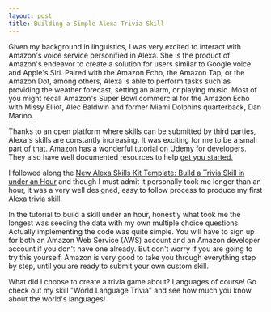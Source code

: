 ```yaml
---
layout: post
title: Building a Simple Alexa Trivia Skill
---
```


Given my background in linguistics, I was very excited to interact with Amazon's voice service personified in Alexa. She is the product of Amazon's endeavor to create a solution for users similar to Google voice and Apple's Siri. Paired with the Amazon Echo, the Amazon Tap, or the Amazon Dot, among others, Alexa is able to perform tasks such as providing the weather forecast, setting an alarm, or playing music. Most of you might recall Amazon's Super Bowl commercial for the Amazon Echo with  Missy Elliot, Alec Baldwin and former Miami Dolphins quarterback, Dan Marino.

Thanks to an open platform where skills can be submitted by third parties, Alexa's skills are constantly increasing. It was exciting for me to be a small part of that. Amazon has a wonderful tutorial on [Udemy](https://www.udemy.com/amazonalexa/learn/v4/overview) for developers. They also have well documented resources to help [get you started.](https://developer.amazon.com/public/solutions/alexa/alexa-skills-kit)

I followed along the [New Alexa Skills Kit Template: Build a Trivia Skill in under an Hour](https://developer.amazon.com/appsandservices/community/post/TxDJWS16KUPVKO/New-Alexa-Skills-Kit-Template-Build-a-Trivia-Skill-in-under-an-Hour) and though I must admit it personally took me longer than an hour, it was a very well designed, easy to follow process to produce my first Alexa trivia skill.

In the tutorial to build a skill under an hour, honestly what took me the longest was seeding the data with my own multiple choice questions. Actually implementing the code was quite simple. You will have to sign up for both an Amazon Web Service (AWS) account and an Amazon developer account if you don't have one already. But don't worry if you are going to try this yourself, Amazon is very good to take you through everything step by step, until you are ready to submit your own custom skill.

What did I choose to create a trivia game about? Languages of course! Go check out my skill "World Language Trivia" and see how much you know about the world's languages!
